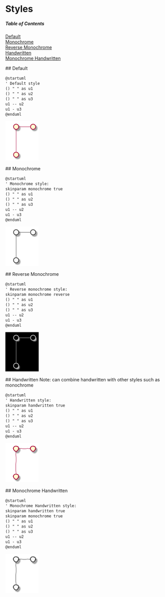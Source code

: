 # Styles

##### Table of Contents
[Default](#default)<br>
[Monochrome](#monochrome)<br>
[Reverse Monochrome](#reverse_monochrome)<br>
[Handwritten](#handwritten)<br>
[Monochrome Handwritten](#monochrome_handwritten)<br>

<a name="default"/>
## Default

```plantuml
@startuml
' Default style
() " " as u1
() " " as u2
() " " as u3
u1 -- u2
u1 - u3
@enduml
```

![Diagram layout without hidden lines](default.png)

<a name="monochrome"/>
## Monochrome

```plantuml
@startuml
' Monochrome style:
skinparam monochrome true
() " " as u1
() " " as u2
() " " as u3
u1 -- u2
u1 - u3
@enduml
```
![Diagram layout without hidden lines](monochrome.png)

<a name="reverse_monochrome"/>
## Reverse Monochrome

```plantuml
@startuml
' Reverse monochrome style:
skinparam monochrome reverse
() " " as u1
() " " as u2
() " " as u3
u1 -- u2
u1 - u3
@enduml
```

![Diagram layout without hidden lines](reverse-monochrome.png)

<a name="handwritten"/>
## Handwritten
Note: can combine handwritten with other styles such as monochrome

```plantuml
@startuml
' Handwritten style:
skinparam handwritten true
() " " as u1
() " " as u2
() " " as u3
u1 -- u2
u1 - u3
@enduml
```

![Diagram layout without hidden lines](handwritten.png)

<a name="monochrome_handwritten"/>
## Monochrome Handwritten

```plantuml
@startuml
' Monochrome Handwritten style:
skinparam handwritten true
skinparam monochrome true
() " " as u1
() " " as u2
() " " as u3
u1 -- u2
u1 - u3
@enduml
```

![Diagram layout without hidden lines](monochrome-handwritten.png)